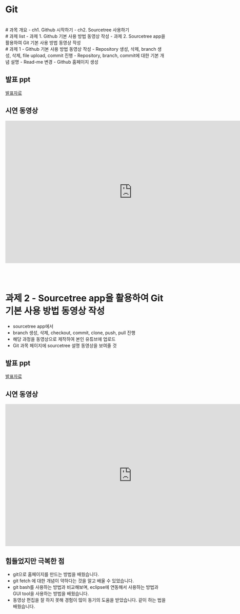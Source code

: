 # Git

<br>
# 과목 개요
 - ch1. Github 시작하기
 - ch2. Sourcetree 사용하기

<br>
# 과제 list
 - 과제 1. Github 기본 사용 방법 동영상 작성
 - 과제 2. Sourcetree app을활용하여 Git 기본 사용 방법 동영상 작성

<br>
# 과제 1 - Github 기본 사용 방법 동영상 작성
- Repository 생성, 삭제, branch 생성, 삭제, file upload, commit 진행
- Repository, branch, commit에 대한 기본 개념 설명
- Read-me 변경
- Github 홈페이지 생성

## 발표 ppt 
[발표자료](/git/220307_Github개요.pptx)<br>

## 시연 동영상  
<iframe width="790" height="444" src="https://www.youtube.com/embed/f2sh7FXCIts" title="YouTube video player" frameborder="0" allow="accelerometer; autoplay; clipboard-write; encrypted-media; gyroscope; picture-in-picture" allowfullscreen></iframe>

<br><br>


# 과제 2 - Sourcetree app을 활용하여 Git 기본 사용 방법 동영상 작성
- sourcetree app에서
- branch 생성, 삭제, checkout, commit, clone, push, pull 진행
- 해당 과정을 동영상으로 제작하여 본인 유튜브에 업로드
- Git  과목 페이지에 sourcetree 설명 동영상을 보여줄 것

## 발표 ppt 
[발표자료](/220309_GitGPUtool사용.pptx)<br>

## 시연 동영상
<iframe width="788" height="443" src="https://www.youtube.com/embed/Y43tHrq6Ve0" title="YouTube video player" frameborder="0" allow="accelerometer; autoplay; clipboard-write; encrypted-media; gyroscope; picture-in-picture" allowfullscreen></iframe>

## 힘들었지만 극복한 점
- git으로 홈페이지를 만드는 방법을 배웠습니다.
- git fetch 에 대한 개념이 약하다는 것을 알고 배울  수 있었습니다.
- git bash를 사용하는 방법과 비교해보며, eclipse에 연동해서 사용하는 방법과 GUI tool을 사용하는 방법을 배웠습니다.
- 동영상 편집을 잘 하지 못해 경험이 많이 동기의 도움을 받았습니다. 같이 하는 법을 배웠습니다.
